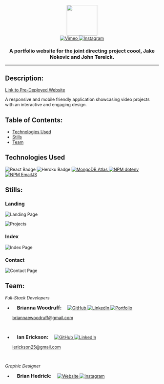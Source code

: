 <div id="header" align="center">
  <img src="https://user-images.githubusercontent.com/89707381/180673166-14db4d9e-6fa5-4c3b-9627-8ec3d26e2c19.png" width="100"/>
  <div id="badges">
    <a target="_blank" rel="noopener noreferrer" href="https://vimeo.com/itscoool">
        <img src="https://img.shields.io/badge/Vimeo-12100E?style=for-the-badge&logo=vimeo&logoColor=19B7EA" alt="Vimeo" style="max-width: 100%;">
    </a>
    <a target="_blank" rel="noopener noreferrer" href="https://instagram.com/coool_ig?igshid=YmMyMTA2M2Y=">
        <img src="https://img.shields.io/badge/Instagram-E4405F?style=for-the-badge&logo=instagram&logoColor=white" alt="Instagram" style="max-width: 100%;">
    </a>
  </div>

  <h3> A portfolio website for the joint directing project coool, Jake Nokovic and John Tereick.</h3>

  ---
</div>

  ## Description:
  [Link to Pre-Deployed Website](https://coool-predeploy.herokuapp.com/)

  A responsive and mobile friendly application showcasing video projects with an interactive and engaging design.


## Table of Contents:
  * [Technologies Used](#technologies)
  * [Stills](#stills)
  * [Team](#team)

## Technologies Used
 <img src="https://img.shields.io/badge/React-20232A?style=for-the-badge&logo=react&logoColor=61DAFB" alt="React Badge" style="max-width: 100%;">
 <img src="	https://img.shields.io/badge/Heroku-430098?style=for-the-badge&logo=heroku&logoColor=white" alt="Heroku Badge" style="max-width: 100%;">
 <a target="_blank" rel="noopener noreferrer" href="https://www.mongaodb.com/atlas/database">
    <img src="https://img.shields.io/badge/MongoDB-4EA94B?style=for-the-badge&logo=mongodb&logoColor=white" alt="MongoDB Atlas" style="max-width: 100%;">
 </a>
 <a target="_blank" rel="noopener noreferrer" href="https://www.npmjs.com/package/dotenv">
    <img src="https://img.shields.io/badge/dotenv-CB3837?style=for-the-badge&logo=npm&logoColor=white" alt="NPM dotenv" style="max-width: 100%;">
 </a>
 <a target="_blank" rel="noopener noreferrer" href="https://www.emailjs.com/">
    <img src="https://img.shields.io/badge/emailjs-F38020?style=for-the-badge&logo=npm&logoColor=white" alt="NPM EmailJS" style="max-width: 100%;">
 </a>

## Stills:
### Landing
![Landing Page](https://user-images.githubusercontent.com/89707381/180694587-d80f8db7-5002-4e0e-9f1f-33ac9c586aae.jpg)
<br />

![Projects](https://user-images.githubusercontent.com/89707381/180694599-707d9588-f53f-4297-b7ed-f0b4ce83b643.jpg)
### Index
![Index Page](https://user-images.githubusercontent.com/89707381/180694604-e715ed9a-ad87-4bfa-85b9-d0eb08f8955e.jpg)
### Contact
![Contact Page](https://user-images.githubusercontent.com/89707381/180694751-0ba06252-053d-40a7-870b-41bee681c955.jpg)


## Team:
*Full-Stack Developers*
* <h3 style="display: inline; padding: 0 15px">Brianna Woodruff: </h3>
    <a target="_blank" rel="noopener noreferrer" href="https://github.com/briannawoodruff">
       <img src="https://img.shields.io/badge/GitHub-100000?style=for-the-badge&logo=github&logoColor=white" alt="GitHub" style="max-width: 100%;">
    </a>
    <a target="_blank" rel="noopener noreferrer" href="https://www.linkedin.com/in/briannaewoodruff/">
       <img src="https://img.shields.io/badge/LinkedIn-0077B5?style=for-the-badge&logo=linkedin&logoColor=white" alt="LinkedIn" style="max-width: 100%;">
    </a>
    <a target="_blank" rel="noopener noreferrer" href="https://www.linkedin.com/in/briannaewoodruff/">
       <img src="https://img.shields.io/badge/Portfolio-EA4C89?style=for-the-badge&logo=About.me&logoColor=white" alt="Portfolio" style="max-width: 100%;">
    </a>

    briannaewoodruff@gmail.com
<br />

* <h3 style="display: inline; padding: 0 15px">Ian Erickson: </h3>
    <a target="_blank" rel="noopener noreferrer" href="https://github.com/iaerickson">
       <img src="https://img.shields.io/badge/GitHub-100000?style=for-the-badge&logo=github&logoColor=white" alt="GitHub" style="max-width: 100%;">
    </a>
    <a target="_blank" rel="noopener noreferrer" href="https://www.linkedin.com/in/iaerickson/">
       <img src="https://img.shields.io/badge/LinkedIn-0077B5?style=for-the-badge&logo=linkedin&logoColor=white" alt="LinkedIn" style="max-width: 100%;">
    </a>

    ierickson25@gmail.com
<br />

*Graphic Designer*
* <h3 style="display: inline; padding: 0 15px">Brian Hedrick: </h3>
    <a target="_blank" rel="noopener noreferrer" href="https://brian-hedrick.com">
       <img src="https://img.shields.io/badge/Website-purple?style=for-the-badge&logo=About.me&logoColor=white" alt="Website" style="max-width: 100%;">
    </a>
    <a target="_blank" rel="noopener noreferrer" href="https://instagram.com/pendingcontent?igshid=YmMyMTA2M2Y=">
       <img src="https://img.shields.io/badge/Instagram-E4405F?style=for-the-badge&logo=instagram&logoColor=white" alt="Instagram" style="max-width: 100%;">
    </a>
